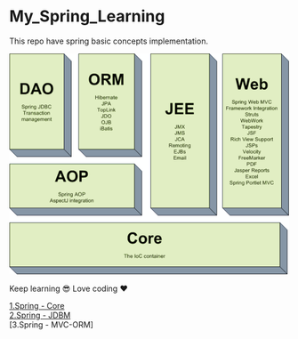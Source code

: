 # My_Spring_Learning
This repo have spring basic concepts implementation.



![pic](spring.png)



Keep learning :sunglasses: Love coding :heart:


[1.Spring - Core]()
<br/>
[2.Spring - JDBM]()
<br/>
[3.Spring - MVC-ORM]

